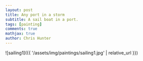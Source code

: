 ```yaml
---
layout: post
title: Any port in a storm
subtitle: A sail boat in a port.
tags: [painting]
comments: true
mathjax: true
author: Chris Hunter
---
```



![sailing1]({{ '/assets/img/paintings/sailing1.jpg' | relative_url }})
